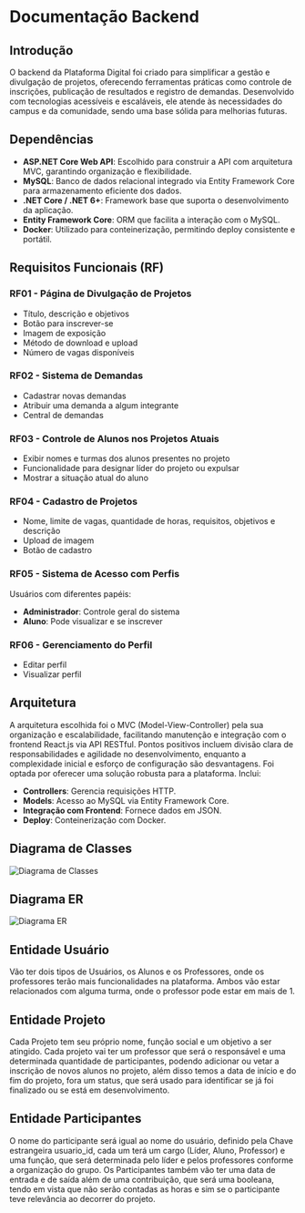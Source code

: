 # Documentação Backend

## Introdução

O backend da Plataforma Digital foi criado para simplificar a gestão e divulgação de projetos, oferecendo ferramentas práticas como controle de inscrições, publicação de resultados e registro de demandas. Desenvolvido com tecnologias acessíveis e escaláveis, ele atende às necessidades do campus e da comunidade, sendo uma base sólida para melhorias futuras.

## Dependências

- **ASP.NET Core Web API**: Escolhido para construir a API com arquitetura MVC, garantindo organização e flexibilidade.
- **MySQL**: Banco de dados relacional integrado via Entity Framework Core para armazenamento eficiente dos dados.
- **.NET Core / .NET 6+**: Framework base que suporta o desenvolvimento da aplicação.
- **Entity Framework Core**: ORM que facilita a interação com o MySQL.
- **Docker**: Utilizado para conteinerização, permitindo deploy consistente e portátil.

## Requisitos Funcionais (RF)

### RF01 - Página de Divulgação de Projetos

- Título, descrição e objetivos
- Botão para inscrever-se
- Imagem de exposição
- Método de download e upload
- Número de vagas disponíveis

### RF02 - Sistema de Demandas

- Cadastrar novas demandas
- Atribuir uma demanda a algum integrante
- Central de demandas

### RF03 - Controle de Alunos nos Projetos Atuais

- Exibir nomes e turmas dos alunos presentes no projeto
- Funcionalidade para designar líder do projeto ou expulsar
- Mostrar a situação atual do aluno

### RF04 - Cadastro de Projetos

- Nome, limite de vagas, quantidade de horas, requisitos, objetivos e descrição
- Upload de imagem
- Botão de cadastro

### RF05 - Sistema de Acesso com Perfis

Usuários com diferentes papéis:
- **Administrador**: Controle geral do sistema
- **Aluno**: Pode visualizar e se inscrever

### RF06 - Gerenciamento do Perfil

- Editar perfil
- Visualizar perfil

## Arquitetura

A arquitetura escolhida foi o MVC (Model-View-Controller) pela sua organização e escalabilidade, facilitando manutenção e integração com o frontend React.js via API RESTful. Pontos positivos incluem divisão clara de responsabilidades e agilidade no desenvolvimento, enquanto a complexidade inicial e esforço de configuração são desvantagens. Foi optada por oferecer uma solução robusta para a plataforma. Inclui:

- **Controllers**: Gerencia requisições HTTP.
- **Models**: Acesso ao MySQL via Entity Framework Core.
- **Integração com Frontend**: Fornece dados em JSON.
- **Deploy**: Conteinerização com Docker.

## Diagrama de Classes

![Diagrama de Classes](https://github.com/Plataforma-Digital-Senai/projeto-extensao/blob/docs/imagens/img/image.png)

## Diagrama ER

![Diagrama ER](https://github.com/Plataforma-Digital-Senai/projeto-extensao/blob/docs/imagens/img/Modelagem_Projeto_PDS%5B1%5D.PNG.png)

## Entidade Usuário

Vão ter dois tipos de Usuários, os Alunos e os Professores, onde os professores terão mais funcionalidades na plataforma. Ambos vão estar relacionados com alguma turma, onde o professor pode estar em mais de 1.

## Entidade Projeto

Cada Projeto tem seu próprio nome, função social e um objetivo a ser atingido. Cada projeto vai ter um professor que será o responsável e uma determinada quantidade de participantes, podendo adicionar ou vetar a inscrição de novos alunos no projeto, além disso temos a data de início e do fim do projeto, fora um status, que será usado para identificar se já foi finalizado ou se está em desenvolvimento.

## Entidade Participantes

O nome do participante será igual ao nome do usuário, definido pela Chave estrangeira usuario_id, cada um terá um cargo (Líder, Aluno, Professor) e uma função, que será determinada pelo líder e pelos professores conforme a organização do grupo. Os Participantes também vão ter uma data de entrada e de saída além de uma contribuição, que será uma booleana, tendo em vista que não serão contadas as horas e sim se o participante teve relevância ao decorrer do projeto.
